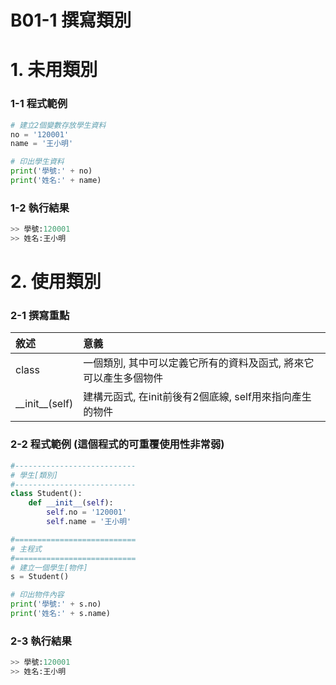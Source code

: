# B01-1 撰寫類別

# 1. 未用類別

### 1-1 程式範例
``` python
# 建立2個變數存放學生資料
no = '120001'
name = '王小明'

# 印出學生資料
print('學號:' + no)
print('姓名:' + name)  
```

### 1-2 執行結果
``` python
>> 學號:120001
>> 姓名:王小明
```

# 2. 使用類別 

### 2-1 撰寫重點
| 敘述 | 意義 |
|:---------|:------|
| class | 一個類別, 其中可以定義它所有的資料及函式, 將來它可以產生多個物件  |
| &#95;&#95;init&#95;&#95;(self) | 建構元函式, 在init前後有2個底線, self用來指向產生的物件 |


### 2-2 程式範例 (這個程式的可重覆使用性非常弱)
``` python
#---------------------------
# 學生[類別]
#---------------------------
class Student():
    def __init__(self):
        self.no = '120001'
        self.name = '王小明'

#===========================
# 主程式
#===========================
# 建立一個學生[物件]
s = Student()

# 印出物件內容
print('學號:' + s.no)
print('姓名:' + s.name)
```

### 2-3 執行結果
``` python
>> 學號:120001
>> 姓名:王小明
```
